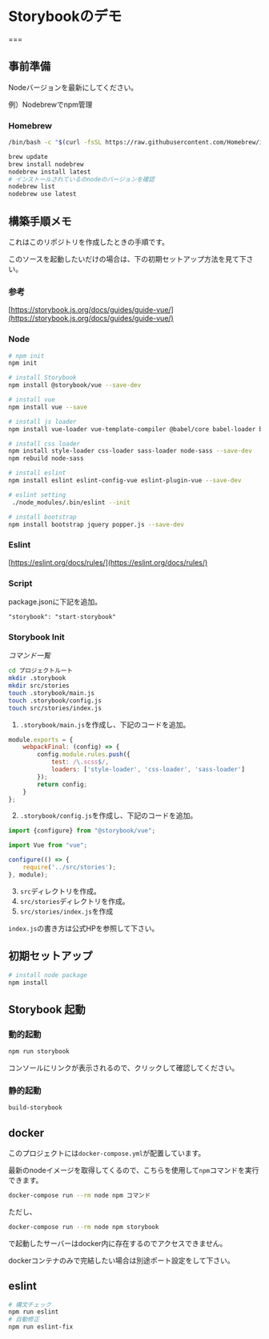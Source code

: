 # Storybookのデモ
===

## 事前準備
Nodeバージョンを最新にしてください。

例）Nodebrewでnpm管理

### Homebrew

```bash
/bin/bash -c "$(curl -fsSL https://raw.githubusercontent.com/Homebrew/install/master/install.sh)"
```

```bash
brew update
brew install nodebrew
nodebrew install latest
# インストールされているのnodeのバージョンを確認
nodebrew list 
nodebrew use latest
```

## 構築手順メモ

これはこのリポジトリを作成したときの手順です。

このソースを起動したいだけの場合は、下の初期セットアップ方法を見て下さい。

### 参考

[https://storybook.js.org/docs/guides/guide-vue/](https://storybook.js.org/docs/guides/guide-vue/)

### Node

```bash
# npm init
npm init

# install Storybook
npm install @storybook/vue --save-dev

# install vue
npm install vue --save

# install js loader
npm install vue-loader vue-template-compiler @babel/core babel-loader babel-preset-vue --save-dev

# install css loader
npm install style-loader css-loader sass-loader node-sass --save-dev
npm rebuild node-sass

# install eslint
npm install eslint eslint-config-vue eslint-plugin-vue --save-dev

# eslint setting
 ./node_modules/.bin/eslint --init

# install bootstrap
npm install bootstrap jquery popper.js --save-dev
```

### Eslint

[https://eslint.org/docs/rules/](https://eslint.org/docs/rules/)

### Script

package.jsonに下記を追加。

```
"storybook": "start-storybook"
```

### Storybook Init

*コマンド一覧*
```bash
cd プロジェクトルート
mkdir .storybook
mkdir src/stories
touch .storybook/main.js
touch .storybook/config.js
touch src/stories/index.js
```

1. `.storybook/main.js`を作成し、下記のコードを追加。

```js
module.exports = {
    webpackFinal: (config) => {
        config.module.rules.push({
            test: /\.scss$/,
            loaders: ['style-loader', 'css-loader', 'sass-loader']
        });
        return config;
    }
};
```

2. `.storybook/config.js`を作成し、下記のコードを追加。

```js
import {configure} from "@storybook/vue";

import Vue from "vue";

configure(() => {
    require('../src/stories');
}, module);
```

3. `src`ディレクトリを作成。
4. `src/stories`ディレクトリを作成。
5. `src/stories/index.js`を作成

`index.js`の書き方は公式HPを参照して下さい。

## 初期セットアップ

```bash
# install node package
npm install 
```

## Storybook 起動

### 動的起動

```bash
npm run storybook
```

コンソールにリンクが表示されるので、クリックして確認してください。

### 静的起動

```bash
build-storybook
```

## docker

このプロジェクトには`docker-compose.yml`が配置しています。

最新のnodeイメージを取得してくるので、こちらを使用して`npm`コマンドを実行できます。

```bash
docker-compose run --rm node npm コマンド
```

ただし、

```bash
docker-compose run --rm node npm storybook
```

で起動したサーバーはdocker内に存在するのでアクセスできません。

dockerコンテナのみで完結したい場合は別途ポート設定をして下さい。

## eslint
```bash
# 構文チェック
npm run eslint
# 自動修正
npm run eslint-fix
```